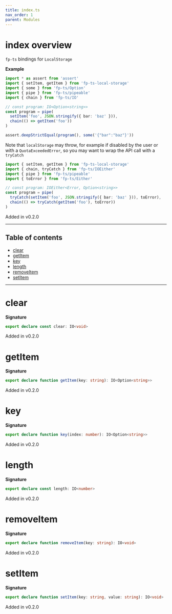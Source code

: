 ```yaml
---
title: index.ts
nav_order: 1
parent: Modules
---
```


# index overview

`fp-ts` bindings for `LocalStorage`

**Example**

```ts
import * as assert from 'assert'
import { setItem, getItem } from 'fp-ts-local-storage'
import { some } from 'fp-ts/Option'
import { pipe } from 'fp-ts/pipeable'
import { chain } from 'fp-ts/IO'

// const program: IO<Option<string>>
const program = pipe(
  setItem('foo', JSON.stringify({ bar: 'baz' })),
  chain(() => getItem('foo'))
)

assert.deepStrictEqual(program(), some('{"bar":"baz"}'))
```

Note that `localStorage` may throw, for example if disabled by the user or with a `QuotaExceededError`, so you may want to wrap the API call with a `tryCatch`

```ts
import { setItem, getItem } from 'fp-ts-local-storage'
import { chain, tryCatch } from 'fp-ts/IOEither'
import { pipe } from 'fp-ts/pipeable'
import { toError } from 'fp-ts/Either'

// const program: IOEither<Error, Option<string>>
const program = pipe(
  tryCatch(setItem('foo', JSON.stringify({ bar: 'baz' })), toError),
  chain(() => tryCatch(getItem('foo'), toError))
)
```

Added in v0.2.0

---

<h2 class="text-delta">Table of contents</h2>

- [clear](#clear)
- [getItem](#getitem)
- [key](#key)
- [length](#length)
- [removeItem](#removeitem)
- [setItem](#setitem)

---

# clear

**Signature**

```ts
export declare const clear: IO<void>
```

Added in v0.2.0

# getItem

**Signature**

```ts
export declare function getItem(key: string): IO<Option<string>>
```

Added in v0.2.0

# key

**Signature**

```ts
export declare function key(index: number): IO<Option<string>>
```

Added in v0.2.0

# length

**Signature**

```ts
export declare const length: IO<number>
```

Added in v0.2.0

# removeItem

**Signature**

```ts
export declare function removeItem(key: string): IO<void>
```

Added in v0.2.0

# setItem

**Signature**

```ts
export declare function setItem(key: string, value: string): IO<void>
```

Added in v0.2.0
